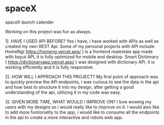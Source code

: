 # spaceX
spaceX launch calender


Working on this project was fun as always.

1]. HAVE I USED API BEFORE? 
Yes i have, i have worked with APIs as well as created my own REST Api. Some of my personal projects with API include:
  HomeNg( https://homeng.vercel.app/ ) is a frontend realestate app made with bayut API, it is fully optimized for mobile and desktop.
  Smart Dictionary ( https://dictionaryapp.vercel.app/ ) was designed with dictionary APi, it is working efficiently and it is fully responsive.
 
2]. HOW WILL I APPROACH THIS PROJECT?
  My first point of approach was to quickly preview the APi endpoints, i was curious to see the data in the api and how best to structure it into my design, after getting a good understanding of the api, utilizing it in my code was easy.
  
3]. GIVEN MORE TIME, WHAT WOULD I IMPROVE ON?
  I love wowing my users with my designs so i would really like to improve on it.
  I would also like to add more funtionality to the app, i would like to consume all the endpoints in the api to create a more interactive and robots web app. 
